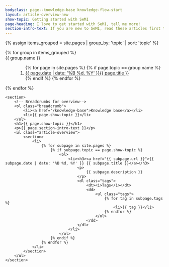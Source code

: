 ```yaml
---
bodyclass: page--knowledge-base knowledge-flow-start
layout: article-overview-new
show-topic: Getting started with SeMI
page-heading: I love to get started with SeMI, tell me more!
section-intro-text: If you are new to SeMI, read these articles first to understand why SeMI is valuable for your organization.
---
```


<!-- THIS PAGE CONTAINS THE INDEX FOR THIS FOLDER -->

<div class="article-container">
    {% assign items_grouped = site.pages | group_by: 'topic' | sort: 'topic' %}
    <dl class="article-toc">
        {% for group in items_grouped %}
            <dt data-group="{{ group.name }}">{{ group.name }}</dt>
            <dd>
                <ol class="list-ordered">
                    {% for page in site.pages %}
                        {% if page.topic == group.name %}
                            <li><a href="{{ page.url }}">{{ page.date | date: '%B %d, %Y' }}{{ page.title }}</a></li>
                        {% endif %}
                    {% endfor %}
                </ol>
            </dd>
        {% endfor %}
    </dl>
    
    <section>
        <!-- Breadcrumbs for overview-->
		<ol class="breadcrumb">
			<li><a href="/knowledge-base">Knowledge base</a></li>
			<li>{{ page.show-topic }}</li>
		</ol>
        <h1>{{ page.show-topic }}</h1>
        <p>{{ page.section-intro-text }}</p>
        <ul class="article-overview">
            <section>
                <li>
                    {% for subpage in site.pages %}
                        {% if subpage.topic == page.show-topic %}
                            <ol>
                                <li><h3><a href="{{ subpage.url }}">{{ subpage.date | date: '%B %d, %Y' }} {{ subpage.title }}</a></h3>
                                    <p>
                                        {{ subpage.description }}
                                    </p>
                                    <dl class="tags">
                                        <dt><i>Tags</i></dt>
                                        <dd>
                                            <ul class="tags">
                                    			{% for tag in subpage.tags %}
                                					<li>{{ tag }}</li>
                                				{% endfor %}
                                			</ul>
                                        </dd>
                                    </dl>
                                </li>
                            </ol>
                        {% endif %}
                    {% endfor %}
                </li>
            </section>
        </ul>
    </section>
</div>